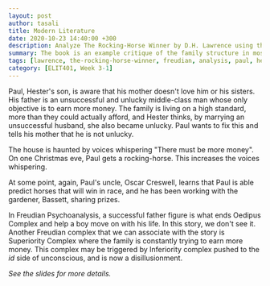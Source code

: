 ```yaml
---
layout: post
author: tasali
title: Modern Literature
date: 2020-10-23 14:40:00 +300
description: Analyze The Rocking-Horse Winner by D.H. Lawrence using the Freudian Psychoanalysis techniques. 
summary: The book is an example critique of the family structure in mostly modernist view in the same era. We can say that some parts of the book is in conflict with the feminist point of view.
tags: [lawrence, the-rocking-horse-winner, freudian, analysis, paul, hester, oedipus, superiority, inferiority, id, unconscious, complex]
category: [ELIT401, Week 3-1]
---
```


Paul, Hester's son, is aware that his mother doesn't love him or his sisters. His father is an unsuccessful and unlucky middle-class man whose only objective is to earn more money. The family is living on a high standard, more than they could actually afford, and Hester thinks, by marrying an unsuccessful husband, she also became unlucky. Paul wants to fix this and tells his mother that he is not unlucky. 

The house is haunted by voices whispering "There must be more money". On one Christmas eve, Paul gets a rocking-horse. This increases the voices whispering. 

At some point, again, Paul's uncle, Oscar Creswell, learns that Paul is able predict horses that will win in race, and he has been working with the gardener, Bassett, sharing prizes.

In Freudian Psychoanalysis, a successful father figure is what ends Oedipus Complex and help a boy move on with his life. In this story, we don't see it. Another Freudian complex that we can associate with the story is Superiority Complex where the family is constantly trying to earn more money. This complex may be triggered by Inferiority complex pushed to the _id_ side of unconscious, and is now a disillusionment. 

*See the slides for more details.*

